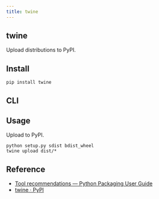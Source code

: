 ```yaml
---
title: twine
---
```


## twine
Upload distributions to PyPI.

## Install
```
pip install twine
```

## CLI

## Usage
Upload to PyPI.

```
python setup.py sdist bdist_wheel
twine upload dist/*
```

## Reference
* [Tool recommendations — Python Packaging User Guide](https://packaging.python.org/guides/tool-recommendations/)
* [twine · PyPI](https://pypi.org/project/twine/)


